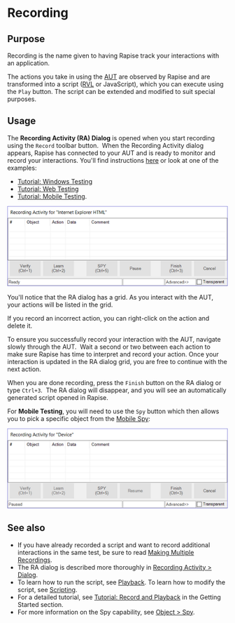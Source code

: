 # Recording

## Purpose

Recording is the name given to having Rapise track your interactions with an application.

The actions you take in using the [AUT](glossary.md) are observed by Rapise and are transformed into a script ([RVL](/RVL/Overview/) or JavaScript), which you can execute using the `Play` button. The script can be extended and modified to suit special purposes.

## Usage

The **Recording Activity (RA) Dialog** is opened when you start recording using the `Record` toolbar button.  When the Recording Activity dialog appears, Rapise has connected to your AUT and is ready to monitor and record your interactions. You'll find instructions [here](recording_activity_dialog.md) or look at one of the examples:

- [Tutorial: Windows Testing](twodialogs_sample.md)
- [Tutorial: Web Testing](tutorial_record_and_playback.md)
- [Tutorial: Mobile Testing](mobile_testing2.md).

![recording activity dialog](./img/recording1.png)

You'll notice that the RA dialog has a grid. As you interact with the AUT, your actions will be listed in the grid.

If you record an incorrect action, you can right-click on the action and delete it.

To ensure you successfully record your interaction with the AUT, navigate slowly through the AUT.  Wait a second or two between each action to make sure Rapise has time to interpret and record your action. Once your interaction is updated in the RA dialog grid, you are free to continue with the next action.

When you are done recording, press the `Finish` button on the RA dialog or type `Ctrl+3`.  The RA dialog will disappear, and you will see an automatically generated script opened in Rapise.

For **Mobile Testing**, you will need to use the `Spy` button which then allows you to pick a specific object from the [Mobile Spy](../object_spy_mobile/):

![recording_activity_dialog_mobile_empty](./img/recording2.png)

## See also

- If you have already recorded a script and want to record additional interactions in the same test, be sure to read [Making Multiple Recordings](multiple_recordings.md).
- The RA dialog is described more thoroughly in [Recording Activity > Dialog](recording_activity_dialog.md).
- To learn how to run the script, see [Playback](playback.md). To learn how to modify the script, see [Scripting](scripting.md).
- For a detailed tutorial, see [Tutorial: Record and Playback](tutorial_record_and_playback.md) in the Getting Started section.
- For more information on the Spy capability, see [Object > Spy](../object_spy/).
